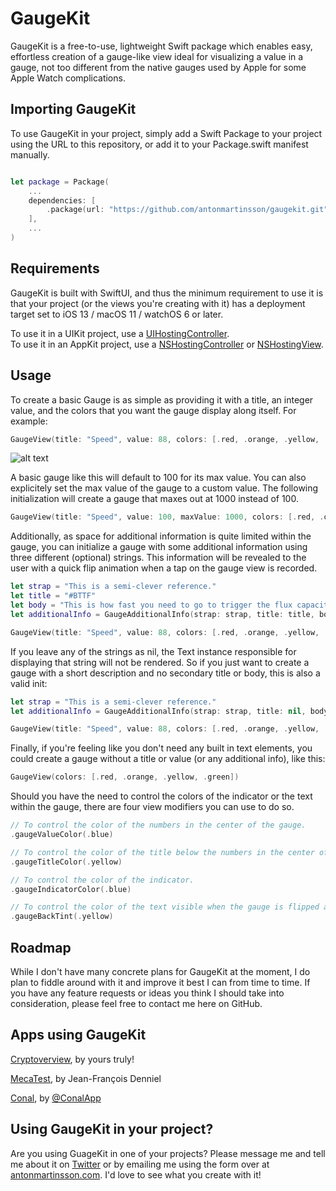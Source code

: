 # GaugeKit

GaugeKit is a free-to-use, lightweight Swift package which enables easy, effortless creation of a gauge-like view ideal for visualizing a value in a gauge,
not too different from the native gauges used by Apple for some Apple Watch complications.

## Importing GaugeKit

To use GaugeKit in your project, simply add a Swift Package to your project using the URL to this repository, or add it to your Package.swift manifest manually.

```swift

let package = Package(
	...
	dependencies: [
		.package(url: "https://github.com/antonmartinsson/gaugekit.git", from: "0.1.0")
	],
	...
)
```

## Requirements

GaugeKit is built with SwiftUI, and thus the minimum requirement to use it is that your project (or the views you're creating with it) has a deployment target set to iOS 13 / macOS 11 / watchOS 6 or later. 

To use it in a UIKit project, use a [UIHostingController](https://developer.apple.com/documentation/swiftui/uihostingcontroller).\
To use it in an AppKit project, use a [NSHostingController](https://developer.apple.com/documentation/swiftui/nshostingcontroller) or [NSHostingView](https://developer.apple.com/documentation/swiftui/nshostingview).

## Usage 

To create a basic Gauge is as simple as providing it with a title, an integer value, and the colors that you want the gauge display along itself.  For example:

```swift
GaugeView(title: "Speed", value: 88, colors: [.red, .orange, .yellow, .green])
```

![alt text](https://i.imgur.com/iXPEpmm.png)

A basic gauge like this will default to 100 for its max value. You can also explicitely set the max value of the gauge to a custom value. The following initialization will create a gauge that maxes out at 1000 instead of 100.  

```swift
GaugeView(title: "Speed", value: 100, maxValue: 1000, colors: [.red, .orange, .yellow, .green])
```

Additionally, as space for additional information is quite limited within the gauge, you can initialize a gauge with some additional information using three different (optional) strings. This information will be revealed to the user with a quick flip animation when a tap on the gauge view is recorded.   

```swift
let strap = "This is a semi-clever reference."
let title = "#BTTF"
let body = "This is how fast you need to go to trigger the flux capacitor."
let additionalInfo = GaugeAdditionalInfo(strap: strap, title: title, body: body)

GaugeView(title: "Speed", value: 88, colors: [.red, .orange, .yellow, .green], additionalInfo: additionalInfo)
```

If you leave any of the strings as nil, the Text instance responsible for displaying that string will not be rendered. So if you just want to create a gauge with a short description and no secondary title or body, this is also a valid init:

```swift
let strap = "This is a semi-clever reference."
let additionalInfo = GaugeAdditionalInfo(strap: strap, title: nil, body: nil)

GaugeView(title: "Speed", value: 88, colors: [.red, .orange, .yellow, .green], additionalInfo: additionalInfo)
```

Finally, if you're feeling like you don't need any built in text elements, you could create a gauge without a title or value (or any additional info), like this:  

```swift
GaugeView(colors: [.red, .orange, .yellow, .green])
```

Should you have the need to control the colors of the indicator or the text within the gauge, there are four view modifiers you can use to do so.

```swift
// To control the color of the numbers in the center of the gauge.
.gaugeValueColor(.blue)

// To control the color of the title below the numbers in the center of the gauge.
.gaugeTitleColor(.yellow)

// To control the color of the indicator.
.gaugeIndicatorColor(.blue)

// To control the color of the text visible when the gauge is flipped around.
.gaugeBackTint(.yellow)
```

## Roadmap

While I don't have many concrete plans for GaugeKit at the moment, I do plan to fiddle around with it and improve it best I can from time to time. If you have any feature requests or ideas you think I should take into consideration, please feel free to contact me here on GitHub.

## Apps using GaugeKit

[Cryptoverview](https://apps.apple.com/se/app/cryptoverview/id1578673077?l=en-GB), by yours truly!

[MecaTest](https://apps.apple.com/se/app/mecatest/id6447468608?l=en-GB), by Jean-François Denniel

[Conal](https://apps.apple.com/se/app/conal/id6450399826?l=en-GB), by [@ConalApp](https://twitter.com/conalapp?s=21&t=cNLR7J7k2hUXZAkqBszDEw)

## Using GaugeKit in your project?

Are you using GuageKit in one of your projects? Please message me and tell me about it on [Twitter](https://www.twitter.com/ntonmartinsson) or by emailing me using the form over at [antonmartinsson.com](https://www.antonmartinsson.com). I'd love to see what you create with it!
